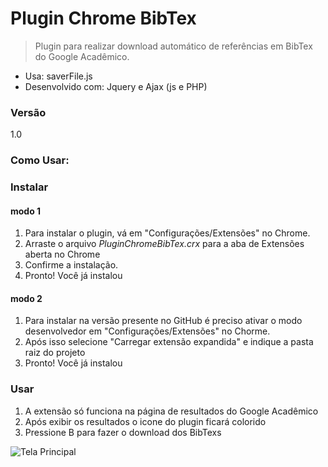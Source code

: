 Plugin  Chrome BibTex
=========================

>Plugin para realizar download automático de referências em BibTex do Google Acadêmico.

* Usa: saverFile.js 
* Desenvolvido com: Jquery e Ajax (js e PHP)

### Versão
1.0
### Como Usar:

### Instalar

#### modo 1

1. Para instalar o plugin, vá em "Configurações/Extensões" no Chrome.
2. Arraste o arquivo *PluginChromeBibTex.crx* para a aba de Extensões aberta no Chrome
3. Confirme a instalação.
4. Pronto! Você já instalou

#### modo 2

1. Para instalar na versão presente no GitHub é preciso ativar o modo desenvolvedor em "Configurações/Extensões" no Chorme.
2. Após isso selecione "Carregar extensão expandida" e indique a pasta raiz do projeto
3. Pronto! Você já instalou

###  Usar

1. A extensão só funciona na página de resultados do Google Acadêmico
2. Após exibir os resultados o icone do plugin ficará colorido
3. Pressione B para fazer o download dos BibTexs

![Tela Principal](https://github.com/LuisAraujo/PluginChromeBibTex/blob/master/icon128.png)